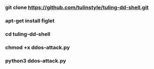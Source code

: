 

### git clone https://github.com/tulinstyle/tuling-dd-shell.git

### apt-get install figlet

### cd tuling-dd-shell

### chmod +x ddos-attack.py

### python3 ddos-attack.py



